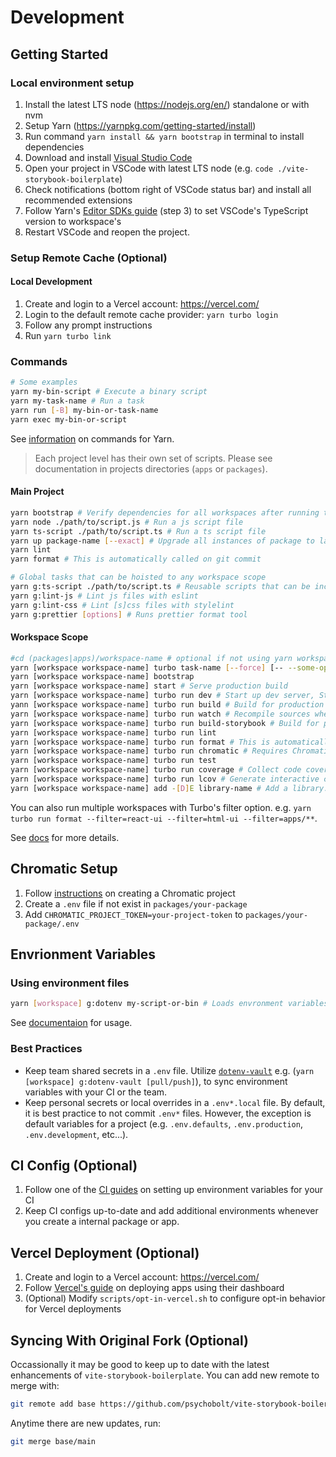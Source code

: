 # Development

## Getting Started

### Local environment setup

1. Install the latest LTS node (https://nodejs.org/en/) standalone or with nvm
2. Setup Yarn (https://yarnpkg.com/getting-started/install)
3. Run command `yarn install && yarn bootstrap` in terminal to install dependencies
4. Download and install [Visual Studio Code](https://code.visualstudio.com/)
5. Open your project in VSCode with latest LTS node (e.g. `code ./vite-storybook-boilerplate`)
6. Check notifications (bottom right of VSCode status bar) and install all recommended extensions
7. Follow Yarn's [Editor SDKs guide](https://yarnpkg.com/getting-started/editor-sdks#vscode) (step 3) to set VSCode's TypeScript version to workspace's
8. Restart VSCode and reopen the project.

### Setup Remote Cache (Optional)

#### Local Development

1. Create and login to a Vercel account: https://vercel.com/
2. Login to the default remote cache provider: `yarn turbo login`
3. Follow any prompt instructions
4. Run `yarn turbo link`

### Commands

```sh
# Some examples
yarn my-bin-script # Execute a binary script
yarn my-task-name # Run a task
yarn run [-B] my-bin-or-task-name
yarn exec my-bin-or-script
```

See [information](https://yarnpkg.com/cli) on commands for Yarn.

> Each project level has their own set of scripts. Please see documentation in projects directories (`apps` or `packages`).

#### Main Project

```sh
yarn bootstrap # Verify dependencies for all workspaces after running the initial `yarn install`
yarn node ./path/to/script.js # Run a js script file
yarn ts-script ./path/to/script.ts # Run a ts script file
yarn up package-name [--exact] # Upgrade all instances of package to latest release
yarn lint
yarn format # This is automatically called on git commit

# Global tasks that can be hoisted to any workspace scope
yarn g:ts-script ./path/to/script.ts # Reusable scripts that can be included in a workspace script e.g. "lint": "yarn g:ts-script ./path/to/script.ts"
yarn g:lint-js # Lint js files with eslint
yarn g:lint-css # Lint [s]css files with stylelint
yarn g:prettier [options] # Runs prettier format tool
```

#### Workspace Scope

```sh
#cd (packages|apps)/workspace-name # optional if not using yarn workspace command, otherwise you'll run task on all workspaces
yarn [workspace workspace-name] turbo task-name [--force] [-- --some-option] # Run a turbo enabled task
yarn [workspace workspace-name] bootstrap
yarn [workspace workspace-name] start # Serve production build
yarn [workspace workspace-name] turbo run dev # Start up dev server, Storybook, watch, etc...
yann [workspace workspace-name] turbo run build # Build for production
yarn [workspace workspace-name] turbo run watch # Recompile sources when a file changes (package workspaces)
yarn [workspace workspace-name] turbo run build-storybook # Build for production
yarn [workspace workspace-name] turbo run lint
yarn [workspace workspace-name] turbo run format # This is automatically called on git commit
yarn [workspace workspace-name] turbo run chromatic # Requires Chromatic Setup
yarn [workspace workspace-name] turbo run test
yarn [workspace workspace-name] turbo run coverage # Collect code coverage (after running tests)
yarn [workspace workspace-name] turbo run lcov # Generate interactive coverage report (after running command above)
yarn [workspace workspace-name] add -[D]E library-name # Add a library. Library can be a private package
```

You can also run multiple workspaces with Turbo's filter option. e.g. `yarn turbo run format --filter=react-ui --filter=html-ui --filter=apps/**`.

See [docs](https://turbo.build/repo/docs/core-concepts/monorepos/filtering) for more details.

## Chromatic Setup

1. Follow [instructions](https://www.chromatic.com/docs/setup) on creating a Chromatic project
2. Create a `.env` file if not exist in `packages/your-package`
3. Add `CHROMATIC_PROJECT_TOKEN=your-project-token` to `packages/your-package/.env`

## Envrionment Variables

### Using environment files

```sh
yarn [workspace] g:dotenv my-script-or-bin # Loads envronment variables with your script or bin
```

See [documentaion](https://github.com/entropitor/dotenv-cli) for usage.

### Best Practices

- Keep team shared secrets in a `.env` file. Utilize [`dotenv-vault`](https://www.dotenv.org/) e.g. (`yarn [workspace] g:dotenv-vault [pull/push]`), to sync environment variables with your CI or the team.
- Keep personal secrets or local overrides in a `.env*.local` file.
  By default, it is best practice to not commit `.env*` files. However, the exception is default variables for a project (e.g. `.env.defaults`, `.env.production`, `.env.development`, etc...).

## CI Config (Optional)

1. Follow one of the [CI guides](https://turbo.build/repo/docs/ci) on setting up environment variables for your CI
2. Keep CI configs up-to-date and add additional environments whenever you create a internal package or app.

## Vercel Deployment (Optional)

1. Create and login to a Vercel account: https://vercel.com/
2. Follow [Vercel's guide](https://vercel.com/docs/concepts/monorepos#using-monorepos-with-vercel-dashboard) on deploying apps using their dashboard
3. (Optional) Modify `scripts/opt-in-vercel.sh` to configure opt-in behavior for Vercel deployments

## Syncing With Original Fork (Optional)

Occassionally it may be good to keep up to date with the latest enhancements of `vite-storybook-boilerplate`. You can add new remote to merge with:

```sh
git remote add base https://github.com/psychobolt/vite-storybook-boilerplate.git
```

Anytime there are new updates, run:

```sh
git merge base/main
```
